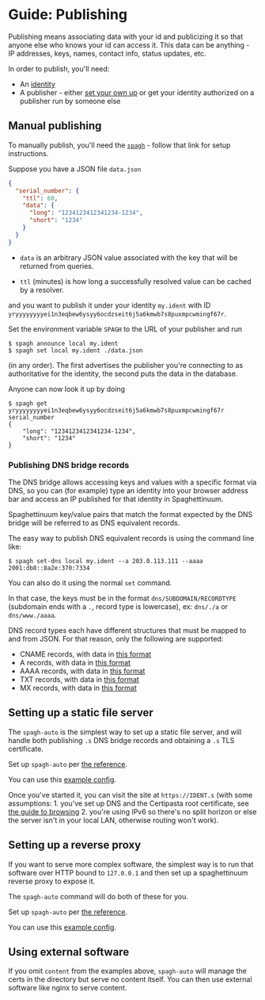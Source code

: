 # Guide: Publishing

Publishing means associating data with your id and publicizing it so that anyone else who knows your id can access it. This data can be anything - IP addresses, keys, names, contact info, status updates, etc.

In order to publish, you'll need:

- An [identity](./guide_identities.md)
- A publisher - either [set your own up](./reference_spagh_node.md) or get your identity authorized on a publisher run by someone else

## Manual publishing

To manually publish, you'll need the [`spagh`](./reference_spagh.md) - follow that link for setup instructions.

Suppose you have a JSON file `data.json`

```json
{
  "serial_number": {
    "ttl": 60,
    "data": {
      "long": "1234123412341234-1234",
      "short": "1234"
    }
  }
}
```

- `data` is an arbitrary JSON value associated with the key that will be returned from queries.

- `ttl` (minutes) is how long a successfully resolved value can be cached by a resolver.

and you want to publish it under your identity `my.ident` with ID `yryyyyyyyyei1n3eqbew6ysyy6ocdzseit6j5a6kmwb7s8puxmpcwmingf67r`.

Set the environment variable `SPAGH` to the URL of your publisher and run

```
$ spagh announce local my.ident
$ spagh set local my.ident ./data.json
```

(in any order). The first advertises the publisher you're connecting to as authoritative for the identity, the second puts the data in the database.

Anyone can now look it up by doing

```
$ spagh get yryyyyyyyyei1n3eqbew6ysyy6ocdzseit6j5a6kmwb7s8puxmpcwmingf67r serial_number
{
    "long": "1234123412341234-1234",
    "short": "1234"
}
```

### Publishing DNS bridge records

The DNS bridge allows accessing keys and values with a specific format via DNS, so you can (for example) type an identity into your browser address bar and access an IP published for that identity in Spaghettinuum.

Spaghettinuum key/value pairs that match the format expected by the DNS bridge will be referred to as DNS equivalent records.

The easy way to publish DNS equivalent records is using the command line like:

```
$ spagh set-dns local my.ident --a 203.0.113.111 --aaaa 2001:db8::8a2e:370:7334
```

You can also do it using the normal `set` command.

In that case, the keys must be in the format `dns/SUBDOMAIN/RECORDTYPE` (subdomain ends with a `.`, record type is lowercase), ex: `dns/./a` or `dns/www./aaaa`.

DNS record types each have different structures that must be mapped to and from JSON. For that reason, only the following are supported:

- CNAME records, with data in [this format](./schemas/record_dns_cname.schema.json)
- A records, with data in [this format](./schemas/record_dns_a.schema.json)
- AAAA records, with data in [this format](./schemas/record_dns_aaaa.schema.json)
- TXT records, with data in [this format](./schemas/record_dns_txt.schema.json)
- MX records, with data in [this format](./schemas/record_dns_mx.schema.json)

## Setting up a static file server

The `spagh-auto` is the simplest way to set up a static file server, and will handle both publishing `.s` DNS bridge records and obtaining a `.s` TLS certificate.

Set up `spagh-auto` per [the reference](./reference_spagh_auto.md).

You can use this [example config](./examples/spagh_auto_static_files.json).

Once you've started it, you can visit the site at `https://IDENT.s` (with some assumptions: 1. you've set up DNS and the Certipasta root certificate, see [the guide to browsing](./guide_browse.md) 2. you're using IPv6 so there's no split horizon or else the server isn't in your local LAN, otherwise routing won't work).

## Setting up a reverse proxy

If you want to serve more complex software, the simplest way is to run that software over HTTP bound to `127.0.0.1` and then set up a spaghettinuum reverse proxy to expose it.

The `spagh-auto` command will do both of these for you.

Set up `spagh-auto` per [the reference](./reference_spagh_auto.md).

You can use this [example config](./examples/spagh_auto_reverse_proxy.json).

## Using external software

If you omit `content` from the examples above, `spagh-auto` will manage the certs in the directory but serve no content itself. You can then use external software like nginx to serve content.
